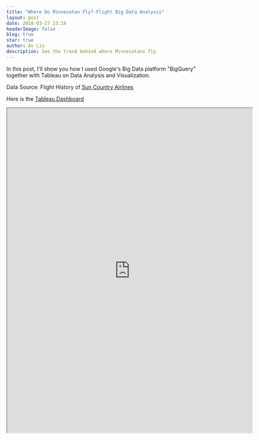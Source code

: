 ```yaml
---
title: "Where Do Minnesotan Fly?-Flight Big Data Analysis"
layout: post
date: 2018-03-27 23:19
headerImage: false
blog: true
star: true
author: Ao Liu
description: See the trend behind where Minnesotans fly 
---
```


In this post, I'll show you how I used Google's Big Data platform "BigQuery" together with Tableau on Data Analysis and Visualization. 

Data Source: Flight History of [Sun Country Airlines
](https://en.wikipedia.org/wiki/Sun_Country_Airlines)

Here is the [Tableau Dashboard](https://public.tableau.com/views/sun_2/Dashboard1?:embed=y&:display_count=yes&publish=yes)

<iframe width = "645" height = "855" src="https://public.tableau.com/views/sun_2/Dashboard1?:embed=y&:showVizHome=no&:embed=true"/></iframe>

